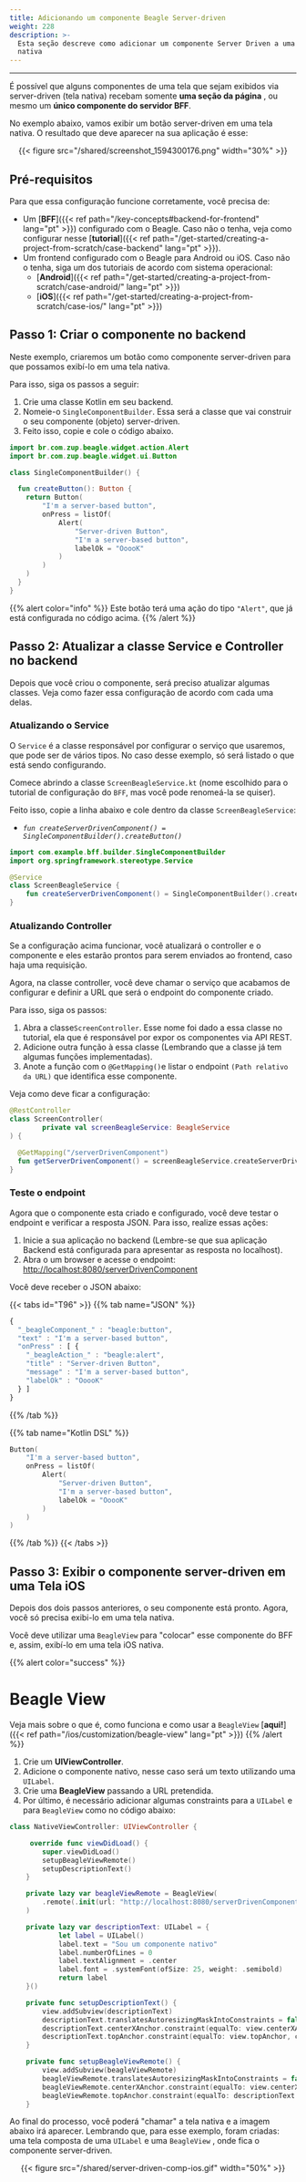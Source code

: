 ```yaml
---
title: Adicionando um componente Beagle Server-driven
weight: 228
description: >-
  Esta seção descreve como adicionar um componente Server Driven a uma tela
  nativa
---
```


---

É possível que alguns componentes de uma tela que sejam exibidos via server-driven \(tela nativa\) recebam somente **uma seção da página** , ou mesmo um **único componente do servidor BFF**.

No exemplo abaixo, vamos exibir um botão server-driven em uma tela nativa. O resultado que deve aparecer na sua aplicação é esse:

<div align="center">
{{< figure src="/shared/screenshot_1594300176.png" width="30%" >}}
</div>

## Pré-requisitos

Para que essa configuração funcione corretamente, você precisa de:

- Um [**BFF**]({{< ref path="/key-concepts#backend-for-frontend" lang="pt" >}}) configurado com o Beagle. Caso não o tenha, veja como configurar nesse [**tutorial**]({{< ref path="/get-started/creating-a-project-from-scratch/case-backend" lang="pt" >}}).
- Um frontend configurado com o Beagle para Android ou iOS. Caso não o tenha, siga um dos tutoriais de acordo com sistema operacional:
  - [**Android**]({{< ref path="/get-started/creating-a-project-from-scratch/case-android/" lang="pt" >}})
  - [**iOS**]({{< ref path="/get-started/creating-a-project-from-scratch/case-ios/" lang="pt" >}})

## Passo 1: Criar o componente no backend

Neste exemplo, criaremos um botão como componente server-driven para que possamos exibí-lo em uma tela nativa.

Para isso, siga os passos a seguir:

1. Crie uma classe Kotlin em seu backend.
2. Nomeie-o `SingleComponentBuilder`. Essa será a classe que vai construir o seu componente \(objeto\) server-driven.
3. Feito isso, copie e cole o código abaixo.

```kotlin
import br.com.zup.beagle.widget.action.Alert
import br.com.zup.beagle.widget.ui.Button

class SingleComponentBuilder() {

  fun createButton(): Button {
    return Button(
        "I'm a server-based button",
        onPress = listOf(
            Alert(
                "Server-driven Button",
                "I'm a server-based button",
                labelOk = "OoooK"
            )
        )
    )
  }
}
```

{{% alert color="info" %}}
Este botão terá uma ação do tipo `"Alert"`, que já está configurada no código acima.
{{% /alert %}}

## Passo 2: Atualizar a classe Service e Controller no backend

Depois que você criou o componente, será preciso atualizar algumas classes. Veja como fazer essa configuração de acordo com cada uma delas.

### Atualizando o Service

O `Service` é a classe responsável por configurar o serviço que usaremos, que pode ser de vários tipos. No caso desse exemplo, só será listado o que está sendo configurando.

Comece abrindo a classe `ScreenBeagleService.kt` \(nome escolhido para o tutorial de configuração do `BFF`, mas você pode renomeá-la se quiser\).

Feito isso, copie a linha abaixo e cole dentro da classe `ScreenBeagleService`:

- _`fun createServerDrivenComponent() = SingleComponentBuilder().createButton()`_

```kotlin
import com.example.bff.builder.SingleComponentBuilder
import org.springframework.stereotype.Service

@Service
class ScreenBeagleService {
    fun createServerDrivenComponent() = SingleComponentBuilder().createButton()
}
```

### Atualizando Controller

Se a configuração acima funcionar, você atualizará o controller e o componente e eles estarão prontos para serem enviados ao frontend, caso haja uma requisição.

Agora, na classe controller, você deve chamar o serviço que acabamos de configurar e definir a URL que será o endpoint do componente criado.

Para isso, siga os passos:

1. Abra a classe`ScreenController`. Esse nome foi dado a essa classe no tutorial, ela que é responsável por expor os componentes via API REST.
2. Adicione outra função à essa classe \(Lembrando que a classe já tem algumas funções implementadas\).
3. Anote a função com o `@GetMapping()`e listar o endpoint `(Path relativo da URL)` que identifica esse componente.

Veja como deve ficar a configuração:

```kotlin
@RestController
class ScreenController(
        private val screenBeagleService: BeagleService
) {

  @GetMapping("/serverDrivenComponent")
  fun getServerDrivenComponent() = screenBeagleService.createServerDrivenComponent()
}
```

### Teste o endpoint

Agora que o componente esta criado e configurado, você deve testar o endpoint e verificar a resposta JSON. Para isso, realize essas ações:

1. Inicie a sua aplicação no backend \(Lembre-se que sua aplicação Backend está configurada para apresentar as resposta no localhost\).
2. Abra o um browser e acesse o endpoint: [http://localhost:8080/serverDrivenComponent](http://localhost:8080/serverDrivenComponent)

Você deve receber o JSON abaixo:

{{< tabs id="T96" >}}
{{% tab name="JSON" %}}

```typescript
{
  "_beagleComponent_" : "beagle:button",
  "text" : "I'm a server-based button",
  "onPress" : [ {
    "_beagleAction_" : "beagle:alert",
    "title" : "Server-driven Button",
    "message" : "I'm a server-based button",
    "labelOk" : "OoooK"
  } ]
}
```

{{% /tab %}}

{{% tab name="Kotlin DSL" %}}

```kotlin
Button(
    "I'm a server-based button",
    onPress = listOf(
        Alert(
            "Server-driven Button",
            "I'm a server-based button",
            labelOk = "OoooK"
        )
    )
)
```

{{% /tab %}}
{{< /tabs >}}

## Passo 3: Exibir o componente server-driven em uma Tela iOS

Depois dos dois passos anteriores, o seu componente está pronto. Agora, você só precisa exibi-lo em uma tela nativa.

Você deve utilizar uma `BeagleView` para "colocar" esse componente do BFF e, assim, exibí-lo em uma tela iOS nativa.

{{% alert color="success" %}}

# Beagle View

Veja mais sobre o que é, como funciona e como usar a `BeagleView`
[**aqui!**]({{< ref path="/ios/customization/beagle-view" lang="pt" >}})
{{% /alert %}}

1. Crie um **UIViewController**.
2. Adicione o componente nativo, nesse caso será um texto utilizando uma `UILabel`.
3. Crie uma **BeagleView** passando a URL pretendida.
4. Por último, é necessário adicionar algumas constraints para a `UILabel` e para `BeagleView` como no código abaixo:

```swift
class NativeViewController: UIViewController {

     override func viewDidLoad() {
        super.viewDidLoad()
        setupBeagleViewRemote()
        setupDescriptionText()
    }

    private lazy var beagleViewRemote = BeagleView(
        .remote(.init(url: "http://localhost:8080/serverDrivenComponent"))
    )

    private lazy var descriptionText: UILabel = {
            let label = UILabel()
            label.text = "Sou um componente nativo"
            label.numberOfLines = 0
            label.textAlignment = .center
            label.font = .systemFont(ofSize: 25, weight: .semibold)
            return label
    }()

    private func setupDescriptionText() {
        view.addSubview(descriptionText)
        descriptionText.translatesAutoresizingMaskIntoConstraints = false
        descriptionText.centerXAnchor.constraint(equalTo: view.centerXAnchor).isActive = true
        descriptionText.topAnchor.constraint(equalTo: view.topAnchor, constant: 150).isActive = true
    }

    private func setupBeagleViewRemote() {
        view.addSubview(beagleViewRemote)
        beagleViewRemote.translatesAutoresizingMaskIntoConstraints = false
        beagleViewRemote.centerXAnchor.constraint(equalTo: view.centerXAnchor).isActive = true
        beagleViewRemote.topAnchor.constraint(equalTo: descriptionText.bottomAnchor, constant: 50).isActive = true
    }
```

Ao final do processo, você poderá "chamar" a tela nativa e a imagem abaixo irá aparecer. Lembrando que, para esse exemplo, foram criadas: uma tela composta de uma `UILabel` e uma `BeagleView` , onde fica o componente server-driven.

<div align="center">
{{< figure src="/shared/server-driven-comp-ios.gif" width="50%" >}}
</div>